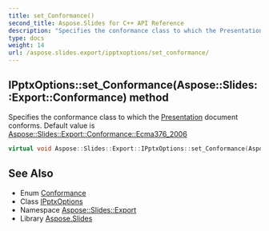 ```yaml
---
title: set_Conformance()
second_title: Aspose.Slides for C++ API Reference
description: "Specifies the conformance class to which the Presentation document conforms. Default value is Aspose::Slides::Export::Conformance::Ecma376_2006"
type: docs
weight: 14
url: /aspose.slides.export/ipptxoptions/set_conformance/
---
```

## IPptxOptions::set_Conformance(Aspose::Slides::Export::Conformance) method


Specifies the conformance class to which the [Presentation](../../../aspose.slides/presentation/) document conforms. Default value is [Aspose::Slides::Export::Conformance::Ecma376_2006](../../conformance/)

```cpp
virtual void Aspose::Slides::Export::IPptxOptions::set_Conformance(Aspose::Slides::Export::Conformance value)=0
```

## See Also

* Enum [Conformance](../../conformance/)
* Class [IPptxOptions](../)
* Namespace [Aspose::Slides::Export](../../)
* Library [Aspose.Slides](../../../)